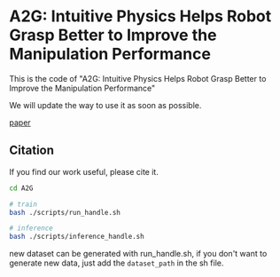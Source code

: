 # A2G: Intuitive Physics Helps Robot Grasp Better to Improve the Manipulation Performance

This is the code of "A2G: Intuitive Physics Helps Robot Grasp Better to Improve the Manipulation Performance"

We will update the way to use it as soon as possible.

[paper]()

## Citation
If you find our work useful, please cite it.

```bash
cd A2G

# train
bash ./scripts/run_handle.sh

# inference
bash ./scripts/inference_handle.sh
```

new dataset can be generated with run_handle.sh, if you don't want to generate new data, just add the `dataset_path` in the sh file.

